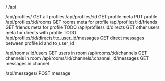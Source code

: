 /
/api

/api/profiles/  GET all profiles
/api/profiles/:id GET profile meta  PUT profile
/api/profiles/:id/rooms GET rooms meta for profile
/api/profiles/:id/friends GET friends meta for profile TODO
/api/profiles/:id/directs GET other users meta for directs with profile TODO
/api/profiles/:id/directs/:to_user_id/messages GET direct messages between profile id and to_user_id

/api/rooms/:id/users  GET users in room
/api/rooms/:id/channels  GET channels in room
/api/rooms/:id/channels/:channel_id/messages  GET messages in channel

/api/messages/  POST message
